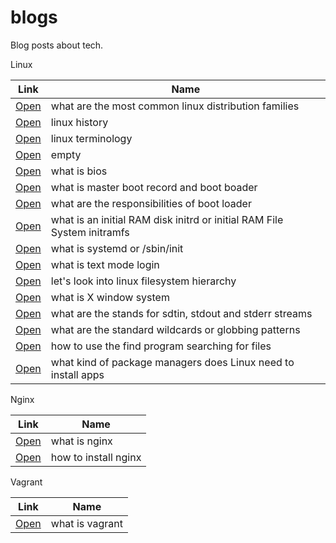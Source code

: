 # blogs

Blog posts about tech.

Linux

| Link | Name   |
| ------------- | ------------- |
| [Open](/posts/230117) | what are the most common linux distribution families  |
| [Open](/posts/230118) | linux history    |
| [Open](/posts/230119) | linux terminology    |
| [Open](/posts/230120) | empty  |
| [Open](/posts/230121) | what is bios  |
| [Open](/posts/230122) | what is master boot record and boot boader  |
| [Open](/posts/230123) | what are the responsibilities of boot loader |
| [Open](/posts/230127) | what is an initial RAM disk initrd or initial RAM File System initramfs  |
| [Open](/posts/230128) | what is systemd or /sbin/init  |
| [Open](/posts/230129) | what is text mode login  |
| [Open](/posts/230130) | let's look into linux filesystem hierarchy  |
| [Open](/posts/230131) | what is X window system |
| [Open](/posts/230201) | what are the stands for  sdtin, stdout and stderr streams |
| [Open](/posts/230202) | what are the standard wildcards or globbing patterns |
| [Open](/posts/230203) | how to use the find program searching for files |
| [Open](/posts/230301) | what kind of package managers does Linux need to install apps  |



Nginx

| Link | Name  |
| ------------- | ------------- |
| [Open](/posts/230124) | what is nginx    |
| [Open](/posts/230125) | how to install nginx    |


Vagrant 

| Link | Name  |
| ------------- | ------------- |
| [Open](/posts/230126) | what is vagrant |

